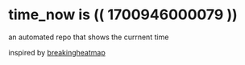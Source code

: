 # time_now is (( 1700946000079 ))

an automated repo that shows the currnent time

inspired by [breakingheatmap](https://github.com/breakingheatmap/breakingheatmap)